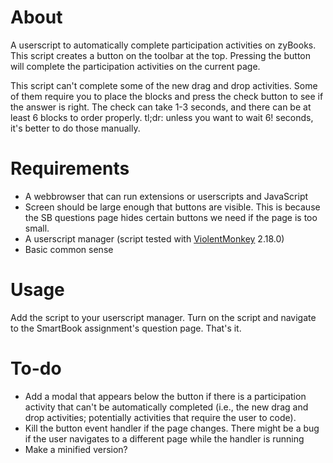 # About

A userscript to automatically complete participation activities on zyBooks. This script creates a button on the toolbar at the top. Pressing the button will complete the participation activities on the current page.

This script can't complete some of the new drag and drop activities. Some of them require you to place the blocks and press the check button to see if the answer is right. The check can take 1-3 seconds, and there can be at least 6 blocks to order properly. tl;dr: unless you want to wait 6! seconds, it's better to do those manually.

# Requirements

* A webbrowser that can run extensions or userscripts and JavaScript
* Screen should be large enough that buttons are visible. This is because the SB questions page hides certain buttons we need if the page is too small.
* A userscript manager (script tested with [ViolentMonkey](https://violentmonkey.github.io/) 2.18.0)
* Basic common sense

# Usage

Add the script to your userscript manager. Turn on the script and navigate to the SmartBook assignment's question page. That's it.

# To-do

* Add a modal that appears below the button if there is a participation activity that can't be automatically completed (i.e., the new drag and drop activities; potentially activities that require the user to code).
* Kill the button event handler if the page changes. There might be a bug if the user navigates to a different page while the handler is running
* Make a minified version?
